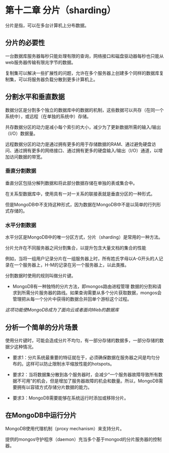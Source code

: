 # 第十二章 分片（sharding）

分片是指，可以在多台计算机上分布数据。

## 分片的必要性

一台数据库服务器每秒只能处理有限的查询，网络接口和磁盘驱动器每秒也只能从web服务器传输有限兆字节的数据。

复制集可以解决一些扩展性的问题，允许在多个服务器上创建多个同样的数据库复制集，可以将服务器负载分散到更多计算机上。

## 分割水平和垂直数据

数据分区是分割多个独立的数据库中的数据的机制，这些数据可以共存（在同一个系统中），或远程（在单独的系统中）存储。

共存数据分区的动力是减小每个索引的大小，减少为了更新数据所需的输入/输出（I/O）数据量。

远程数据分区的动力是通过拥有更多的用于存储数据的RAM、通过避免硬盘访问、通过拥有更多的网络接口、通过拥有更多的硬盘输入/输出（I/O）通道，以增加访问数据的带宽。

### 垂直分割数据

垂直分区包括分解列数据和将此部分数据存储在单独的表或集合中。

在关系型数据库中，使用具有一对一关系的联接表就是垂直分区的一种形式。

但是MongoDB中不支持这种形式，因为数据在MongoDB中不是以简单的行列形式存储的。

### 水平分割数据

水平分区是MongoDB中的唯一分区方式，分片（sharding）是常用的一种方法。

分片允许在不同服务器之间分割集合，以提升包含大量文档的集合的性能

例如，当将一组用户记录分片在一组服务器上时，所有姓氏字母以A-G开头的人记录在一个服务器上，H-M的记录在另一个服务器上，以此类推。

分割数据时使用的规则叫做分片键。

+ MongoDB有一种独特的分片方法，即mongos路由进程管理 数据的分割和请求到所需分片服务器的路线。如果查询需要从多个分片获取数据，mongos会管理把从每一个分片中获得的数据合并回单个游标这个过程。

*这项功能使MongoDB成为了面向云或者面向Web的数据库*

## 分析一个简单的分片场景

使用分片键时，可能会造成分片不均匀，有一部分存储的数据多，一部分存储的数据少这种情况。

+ 要求1：分片系统最重要的特征就在于，必须确保数据在服务器之间是均匀分布的。这样可以防止限制水平缩放性能的hotspots。

+ 要求2：当将数据集分散到各个服务器时，会减少“一个服务器故障导致所有数据不可用”的机会，但是增加了服务器故障的机会和数量。所以，MongoDB需要拥有以容错方式存储分片数据的能力。
+ 要求3：MongoDB需要能够在系统运行时添加或移除分片。

## 在MongoDB中运行分片

MongoDB使用代理机制（proxy mechanism）来支持分片。

提供的mongos守护程序（daemon）充当多个基于mongod的分片服务器的控制器。


















